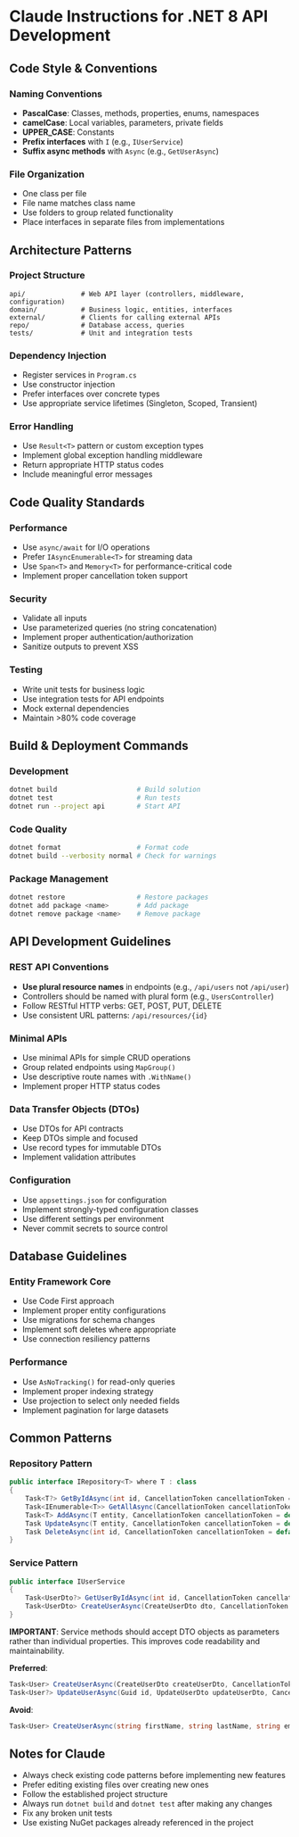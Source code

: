 # Claude Instructions for .NET 8 API Development

## Code Style & Conventions

### Naming Conventions
- **PascalCase**: Classes, methods, properties, enums, namespaces
- **camelCase**: Local variables, parameters, private fields
- **UPPER_CASE**: Constants
- **Prefix interfaces** with `I` (e.g., `IUserService`)
- **Suffix async methods** with `Async` (e.g., `GetUserAsync`)

### File Organization
- One class per file
- File name matches class name
- Use folders to group related functionality
- Place interfaces in separate files from implementations

## Architecture Patterns

### Project Structure
```
api/              # Web API layer (controllers, middleware, configuration)
domain/           # Business logic, entities, interfaces
external/         # Clients for calling external APIs
repo/             # Database access, queries
tests/            # Unit and integration tests
```

### Dependency Injection
- Register services in `Program.cs`
- Use constructor injection
- Prefer interfaces over concrete types
- Use appropriate service lifetimes (Singleton, Scoped, Transient)

### Error Handling
- Use `Result<T>` pattern or custom exception types
- Implement global exception handling middleware
- Return appropriate HTTP status codes
- Include meaningful error messages

## Code Quality Standards

### Performance
- Use `async/await` for I/O operations
- Prefer `IAsyncEnumerable<T>` for streaming data
- Use `Span<T>` and `Memory<T>` for performance-critical code
- Implement proper cancellation token support

### Security
- Validate all inputs
- Use parameterized queries (no string concatenation)
- Implement proper authentication/authorization
- Sanitize outputs to prevent XSS

### Testing
- Write unit tests for business logic
- Use integration tests for API endpoints
- Mock external dependencies
- Maintain >80% code coverage

## Build & Deployment Commands

### Development
```bash
dotnet build                    # Build solution
dotnet test                     # Run tests
dotnet run --project api        # Start API
```

### Code Quality
```bash
dotnet format                   # Format code
dotnet build --verbosity normal # Check for warnings
```

### Package Management
```bash
dotnet restore                  # Restore packages
dotnet add package <name>       # Add package
dotnet remove package <name>    # Remove package
```

## API Development Guidelines

### REST API Conventions
- **Use plural resource names** in endpoints (e.g., `/api/users` not `/api/user`)
- Controllers should be named with plural form (e.g., `UsersController`)
- Follow RESTful HTTP verbs: GET, POST, PUT, DELETE
- Use consistent URL patterns: `/api/resources/{id}`

### Minimal APIs
- Use minimal APIs for simple CRUD operations
- Group related endpoints using `MapGroup()`
- Use descriptive route names with `.WithName()`
- Implement proper HTTP status codes

### Data Transfer Objects (DTOs)
- Use DTOs for API contracts
- Keep DTOs simple and focused
- Use record types for immutable DTOs
- Implement validation attributes

### Configuration
- Use `appsettings.json` for configuration
- Implement strongly-typed configuration classes
- Use different settings per environment
- Never commit secrets to source control

## Database Guidelines

### Entity Framework Core
- Use Code First approach
- Implement proper entity configurations
- Use migrations for schema changes
- Implement soft deletes where appropriate
- Use connection resiliency patterns

### Performance
- Use `AsNoTracking()` for read-only queries
- Implement proper indexing strategy
- Use projection to select only needed fields
- Implement pagination for large datasets

## Common Patterns

### Repository Pattern
```csharp
public interface IRepository<T> where T : class
{
    Task<T?> GetByIdAsync(int id, CancellationToken cancellationToken = default);
    Task<IEnumerable<T>> GetAllAsync(CancellationToken cancellationToken = default);
    Task<T> AddAsync(T entity, CancellationToken cancellationToken = default);
    Task UpdateAsync(T entity, CancellationToken cancellationToken = default);
    Task DeleteAsync(int id, CancellationToken cancellationToken = default);
}
```

### Service Pattern
```csharp
public interface IUserService
{
    Task<UserDto?> GetUserByIdAsync(int id, CancellationToken cancellationToken = default);
    Task<UserDto> CreateUserAsync(CreateUserDto dto, CancellationToken cancellationToken = default);
}
```

**IMPORTANT**: Service methods should accept DTO objects as parameters rather than individual properties. This improves code readability and maintainability.

**Preferred**:
```csharp
Task<User> CreateUserAsync(CreateUserDto createUserDto, CancellationToken cancellationToken = default);
Task<User?> UpdateUserAsync(Guid id, UpdateUserDto updateUserDto, CancellationToken cancellationToken = default);
```

**Avoid**:
```csharp
Task<User> CreateUserAsync(string firstName, string lastName, string email, UserRole role, CancellationToken cancellationToken = default);
```

## Notes for Claude
- Always check existing code patterns before implementing new features
- Prefer editing existing files over creating new ones
- Follow the established project structure
- Always run `dotnet build` and `dotnet test` after making any changes
- Fix any broken unit tests
- Use existing NuGet packages already referenced in the project